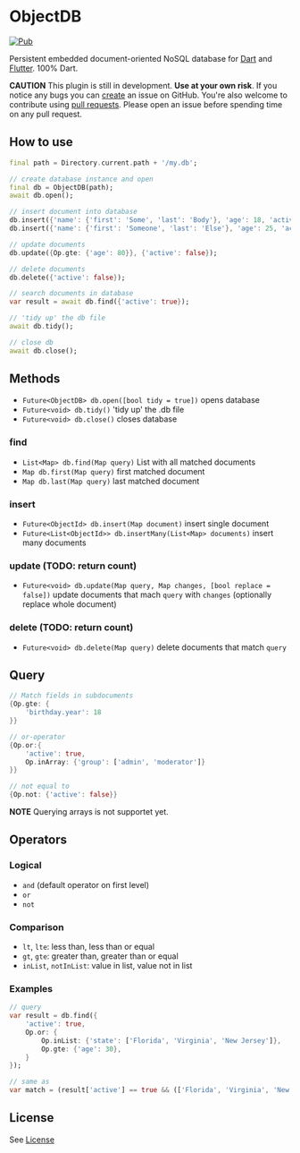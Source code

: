 # ObjectDB

[![Pub](https://img.shields.io/pub/v/objectdb.svg)](https://pub.dartlang.org/packages/objectdb)

Persistent embedded document-oriented NoSQL database for [Dart](https://www.dartlang.org/) and [Flutter](https://flutter.io/). 100% Dart.

**CAUTION** This plugin is still in development. **Use at your own risk**. If you notice any bugs you can [create](https://github.com/netz-chat/objectdb/issues/new 'Create issue') an issue on GitHub. You're also welcome to contribute using [pull requests](https://github.com/netz-chat/objectdb/compare 'Pull request'). Please open an issue before spending time on any pull request.


## How to use
```dart
final path = Directory.current.path + '/my.db';

// create database instance and open
final db = ObjectDB(path);
await db.open();

// insert document into database
db.insert({'name': {'first': 'Some', 'last': 'Body'}, 'age': 18, 'active': false);
db.insert({'name': {'first': 'Someone', 'last': 'Else'}, 'age': 25, 'active': false);

// update documents
db.update({Op.gte: {'age': 80}}, {'active': false});

// delete documents
db.delete({'active': false});

// search documents in database
var result = await db.find({'active': true});

// 'tidy up' the db file
await db.tidy();

// close db
await db.close();
```

## Methods
- `Future<ObjectDB> db.open([bool tidy = true])` opens database
- `Future<void> db.tidy()` 'tidy up' the .db file
- `Future<void> db.close()` closes database

### find
- `List<Map> db.find(Map query)` List with all matched documents
- `Map db.first(Map query)` first matched document
- `Map db.last(Map query)` last matched document

### insert
- `Future<ObjectId> db.insert(Map document)` insert single document
- `Future<List<ObjectId>> db.insertMany(List<Map> documents)` insert many documents

### update (TODO: return count)
- `Future<void> db.update(Map query, Map changes, [bool replace = false])` update documents that mach `query` with `changes` (optionally replace whole document)

### delete (TODO: return count)
- `Future<void> db.delete(Map query)` delete documents that match `query`

## Query
```dart
// Match fields in subdocuments
{Op.gte: {
    'birthday.year': 18
}}

// or-operator
{Op.or:{
    'active': true,
    Op.inArray: {'group': ['admin', 'moderator']}
}}

// not equal to
{Op.not: {'active': false}}
```
**NOTE** Querying arrays is not supportet yet.

## Operators
### Logical
- `and` (default operator on first level)
- `or`
- `not`

### Comparison
- `lt`, `lte`: less than, less than or equal
- `gt`, `gte`: greater than, greater than or equal
- `inList`, `notInList`: value in list, value not in list

### Examples
```dart
// query
var result = db.find({
    'active': true,
    Op.or: {
        Op.inList: {'state': ['Florida', 'Virginia', 'New Jersey']},
        Op.gte: {'age': 30},
    }
});

// same as
var match = (result['active'] == true && (['Florida', 'Virginia', 'New Jersey'].contains(result['state']) || result['age'] >= 30));
```

## License
See [License](https://github.com/netz-chat/objectdb/blob/master/LICENSE)